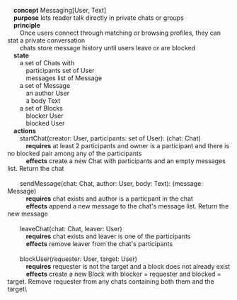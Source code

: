 &emsp;**concept** Messaging[User, Text]\
&emsp;**purpose** lets reader talk directly in private chats or groups\
&emsp;**principle** \
&emsp;&emsp;Once users connect through matching or browsing profiles, they can stat a private conversation\
&emsp;&emsp;chats store message history until users leave or are blocked\
&emsp;**state**\
&emsp;&emsp;a set of Chats with \
&emsp;&emsp;&emsp;participants set of User\
&emsp;&emsp;&emsp;messages list of Message\
&emsp;&emsp;a set of Message\
&emsp;&emsp;&emsp;an author User\
&emsp;&emsp;&emsp;a body Text\
&emsp;&emsp;a set of Blocks\
&emsp;&emsp;&emsp;blocker User\
&emsp;&emsp;&emsp;blocked User\
&emsp;**actions**\
&emsp;&emsp;startChat(creator: User, participants: set of User): (chat: Chat)\
&emsp;&emsp;&emsp;**requires** at least 2 participants and owner is a participant and there is no blocked pair among any of the participants\
&emsp;&emsp;&emsp;**effects** create a new Chat with participants and an empty messages list. Return the chat<br /><br />
&emsp;&emsp;sendMessage(chat: Chat, author: User, body: Text): (message: Message)\
&emsp;&emsp;&emsp;**requires** chat exists and author is a particpant in the chat\
&emsp;&emsp;&emsp;**effects** append a new message to the chat's message list. Return the new message<br /><br />
&emsp;&emsp;leaveChat(chat: Chat, leaver: User)\
&emsp;&emsp;&emsp;**requires** chat exists and leaver is one of the participants\
&emsp;&emsp;&emsp;**effects** remove leaver from the chat's participants<br /><br />
&emsp;&emsp;blockUser(requester: User, target: User)\
&emsp;&emsp;&emsp;**requires** requester is not the target and a block does not already exist \
&emsp;&emsp;&emsp;**effects** create a new Block with blocker = requester and blocked = target. Remove requester from any chats containing both them and the target\